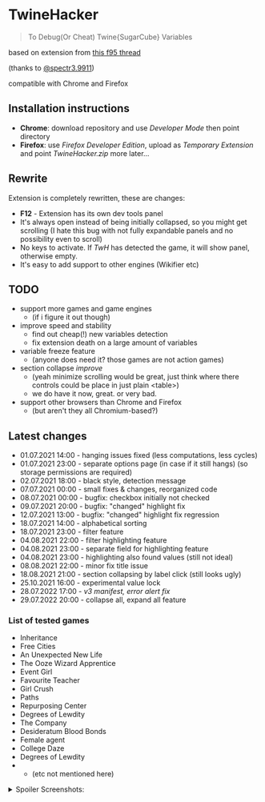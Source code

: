 # TwineHacker

> To Debug(Or Cheat) Twine{SugarCube} Variables

based on extension from [this f95 thread](https://f95zone.to/threads/how-to-debug-or-cheat-twine-sugarcube-variables.6553/) 

(thanks to [@spectr3.9911](https://f95zone.to/members/spectr3.9911/#about))

compatible with Chrome and Firefox

## Installation instructions 
- **Chrome**: download repository and use *Developer Mode* then point directory
- **Firefox**: use *Firefox Developer Edition*, upload as *Temporary Extension* and point *TwineHacker.zip*
more later...

## Rewrite
Extension is completely rewritten, these are changes:
- **F12** - Extension has its own dev tools panel
- It's always open instead of being initially collapsed, so you might get scrolling
 (I hate this bug with not fully expandable panels and no possibility even to scroll)
- No keys to activate. If *TwH* has detected the game, it will show panel, otherwise empty.
- It's easy to add support to other engines (Wikifier etc)

## TODO
- support more games and game engines
  - (if i figure it out though)
- improve speed and stability
  - find out cheap(!) new variables detection
  - fix extension death on a large amount of variables
- variable freeze feature
  - (anyone does need it? those games are not action games)
- section collapse _improve_
  - (yeah minimize scrolling would be great, just think where there controls could be place in just plain &lt;table&gt;)
  - we do have it now, great. or very bad.
- support other browsers than Chrome and Firefox
  - (but aren't they all Chromium-based?)

## Latest changes
- 01.07.2021 14:00 - hanging issues fixed (less computations, less cycles)
- 01.07.2021 23:00 - separate options page (in case if it still hangs) (so storage permissions are required)
- 02.07.2021 18:00 - black style, detection message
- 07.07.2021 00:00 - small fixes & changes, reorganized code
- 08.07.2021 00:00 - bugfix: checkbox initially not checked
- 09.07.2021 20:00 - bugfix: "changed" highlight fix
- 12.07.2021 13:00 - bugfix: "changed" highlight fix regression
- 18.07.2021 14:00 - alphabetical sorting
- 18.07.2021 23:00 - filter feature
- 04.08.2021 22:00 - filter highlighting feature
- 04.08.2021 23:00 - separate field for highlighting feature
- 04.08.2021 23:00 - highlighting also found values (still not ideal)
- 08.08.2021 22:00 - minor fix title issue
- 18.08.2021 21:00 - section collapsing by label click (still looks ugly)
- 25.10.2021 16:00 - experimental value lock
- 28.07.2022 17:00 - *v3 manifest, error alert fix*
- 29.07.2022 20:00 - collapse all, expand all feature

### List of tested games
- Inheritance
- Free Cities
- An Unexpected New Life
- The Ooze Wizard Apprentice
- Event Girl
- Favourite Teacher
- Girl Crush
- Paths
- Repurposing Center
- Degrees of Lewdity
- The Company
- Desideratum Blood Bonds
- Female agent
- College Daze
- Degrees of Lewdity
- - (etc not mentioned here)

<details>
<summary>Spoiler Screenshots:</summary>

1. download it here: [https://github.com/lure0xaos/TwineHacker](https://github.com/lure0xaos/TwineHacker)

    1.1. click "Code" button, then "Download ZIP", and unzip it
![Безымянный0](https://user-images.githubusercontent.com/5437073/87243512-35a1c780-c43f-11ea-99ff-9ae73cf8a3ec.png)

2. How to install:

    2.1. Make sure "Developer mode" is on
    2.2. Click "Load unpacked" and choose directory where you've downloaded it (where manifest.json is among other files)
![Безымянный png](https://user-images.githubusercontent.com/5437073/87243532-641fa280-c43f-11ea-8988-eacc5515db1f.png)
    2.3. So you should see it's loaded without errors:
![Безымянный2](https://user-images.githubusercontent.com/5437073/87243542-7568af00-c43f-11ea-8633-effa6d2b49c4.png)

3. Open your game and press F12 to open Developer Tools sidebar, then switch to TwineHacker tab:
![Безымянный3](https://user-images.githubusercontent.com/5437073/87243544-7c8fbd00-c43f-11ea-9bd5-764e587e0252.png)


Now you can change any ingame value

</details>
